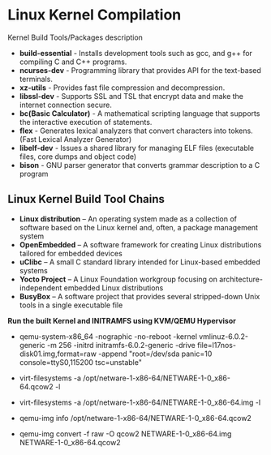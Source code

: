 # Linux Kernel Compilation

Kernel Build Tools/Packages	description

* **build-essential**
		- Installs development tools such as gcc, and g++ for compiling C and C++ programs.
* **ncurses-dev**
		- Programming library that provides API for the text-based terminals.
* **xz-utils**
		- Provides fast file compression and decompression.
* **libssl-dev**
		- Supports SSL and TSL that encrypt data and make the internet connection secure.
* **bc(Basic Calculator)**
		- A mathematical scripting language that supports the interactive execution of statements.
* **flex**
		- Generates lexical analyzers that convert characters into tokens. (Fast Lexical Analyzer Generator)	
* **libelf-dev**
		- Issues a shared library for managing ELF files (executable files, core dumps and object code)
* **bison**
		- GNU parser generator that converts grammar description to a C program


**Linux Kernel Build Tool Chains**
----------------------------------

* **Linux distribution**	– An operating system made as a collection of software based on the Linux kernel and, often, a package management system
* **OpenEmbedded**		– A software framework for creating Linux distributions tailored for embedded devices
* **uClibc**			– A small C standard library intended for Linux-based embedded systems
* **Yocto Project**		– A Linux Foundation workgroup focusing on architecture-independent embedded Linux distributions
* **BusyBox**			– A software project that provides several stripped-down Unix tools in a single executable file


**Run the built Kernel and INITRAMFS using KVM/QEMU Hypervisor**

* qemu-system-x86_64 -nographic -no-reboot -kernel vmlinuz-6.0.2-generic -m 256 -initrd initramfs-6.0.2-generic -drive file=l17nos-disk01.img,format=raw -append "root=/dev/sda panic=10 console=ttyS0,115200 tsc=unstable"

* virt-filesystems -a /opt/netware-1-x86-64/NETWARE-1-0_x86-64.qcow2 -l
* virt-filesystems -a /opt/netware-1-x86-64/NETWARE-1-0_x86-64.img -l
* qemu-img info /opt/netware-1-x86-64/NETWARE-1-0_x86-64.qcow2
* qemu-img convert -f raw -O qcow2 NETWARE-1-0_x86-64.img NETWARE-1-0_x86-64.qcow2
